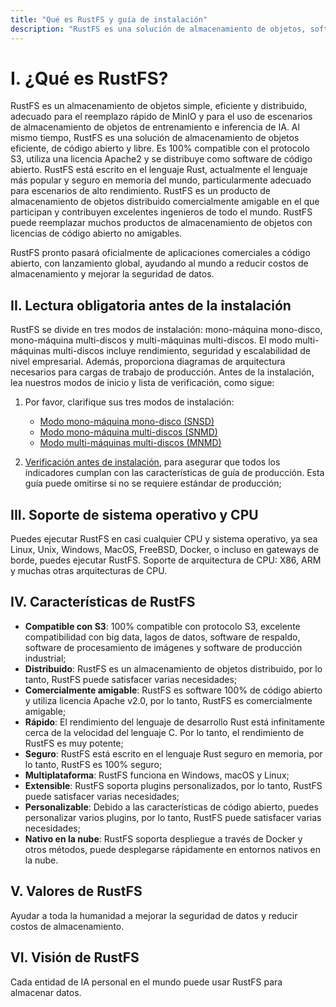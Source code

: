 ```yaml
---
title: "Qué es RustFS y guía de instalación"
description: "RustFS es una solución de almacenamiento de objetos, software de código abierto distribuido bajo licencia Apache2."
---
```


# I. ¿Qué es RustFS?

RustFS es un almacenamiento de objetos simple, eficiente y distribuido, adecuado para el reemplazo rápido de MinIO y para el uso de escenarios de almacenamiento de objetos de entrenamiento e inferencia de IA.
Al mismo tiempo, RustFS es una solución de almacenamiento de objetos eficiente, de código abierto y libre. Es 100% compatible con el protocolo S3, utiliza una licencia Apache2 y se distribuye como software de código abierto. RustFS está escrito en el lenguaje Rust, actualmente el lenguaje más popular y seguro en memoria del mundo, particularmente adecuado para escenarios de alto rendimiento. RustFS es un producto de almacenamiento de objetos distribuido comercialmente amigable en el que participan y contribuyen excelentes ingenieros de todo el mundo. RustFS puede reemplazar muchos productos de almacenamiento de objetos con licencias de código abierto no amigables.

RustFS pronto pasará oficialmente de aplicaciones comerciales a código abierto, con lanzamiento global, ayudando al mundo a reducir costos de almacenamiento y mejorar la seguridad de datos.



## II. Lectura obligatoria antes de la instalación

 RustFS se divide en tres modos de instalación: mono-máquina mono-disco, mono-máquina multi-discos y multi-máquinas multi-discos. El modo multi-máquinas multi-discos incluye rendimiento, seguridad y escalabilidad de nivel empresarial. Además, proporciona diagramas de arquitectura necesarios para cargas de trabajo de producción. Antes de la instalación, lea nuestros modos de inicio y lista de verificación, como sigue:

1. Por favor, clarifique sus tres modos de instalación:

    - [Modo mono-máquina mono-disco (SNSD)](./single-node-single-disk.md)   
    - [Modo mono-máquina multi-discos (SNMD)](./single-node-multiple-disk.md)
    - [Modo multi-máquinas multi-discos (MNMD)](./multiple-node-multiple-disk.md) 

2. [Verificación antes de instalación](../checklists/index.md), para asegurar que todos los indicadores cumplan con las características de guía de producción. Esta guía puede omitirse si no se requiere estándar de producción;



## III. Soporte de sistema operativo y CPU

Puedes ejecutar RustFS en casi cualquier CPU y sistema operativo, ya sea Linux, Unix, Windows, MacOS, FreeBSD, Docker, o incluso en gateways de borde, puedes ejecutar RustFS.
Soporte de arquitectura de CPU: X86, ARM y muchas otras arquitecturas de CPU.

## IV. Características de RustFS

- **Compatible con S3**: 100% compatible con protocolo S3, excelente compatibilidad con big data, lagos de datos, software de respaldo, software de procesamiento de imágenes y software de producción industrial;
- **Distribuido**: RustFS es un almacenamiento de objetos distribuido, por lo tanto, RustFS puede satisfacer varias necesidades;
- **Comercialmente amigable**: RustFS es software 100% de código abierto y utiliza licencia Apache v2.0, por lo tanto, RustFS es comercialmente amigable;
- **Rápido**: El rendimiento del lenguaje de desarrollo Rust está infinitamente cerca de la velocidad del lenguaje C. Por lo tanto, el rendimiento de RustFS es muy potente;
- **Seguro**: RustFS está escrito en el lenguaje Rust seguro en memoria, por lo tanto, RustFS es 100% seguro;
- **Multiplataforma**: RustFS funciona en Windows, macOS y Linux;
- **Extensible**: RustFS soporta plugins personalizados, por lo tanto, RustFS puede satisfacer varias necesidades;
- **Personalizable**: Debido a las características de código abierto, puedes personalizar varios plugins, por lo tanto, RustFS puede satisfacer varias necesidades;
- **Nativo en la nube**: RustFS soporta despliegue a través de Docker y otros métodos, puede desplegarse rápidamente en entornos nativos en la nube.

## V. Valores de RustFS

Ayudar a toda la humanidad a mejorar la seguridad de datos y reducir costos de almacenamiento.

## VI. Visión de RustFS

Cada entidad de IA personal en el mundo puede usar RustFS para almacenar datos.

